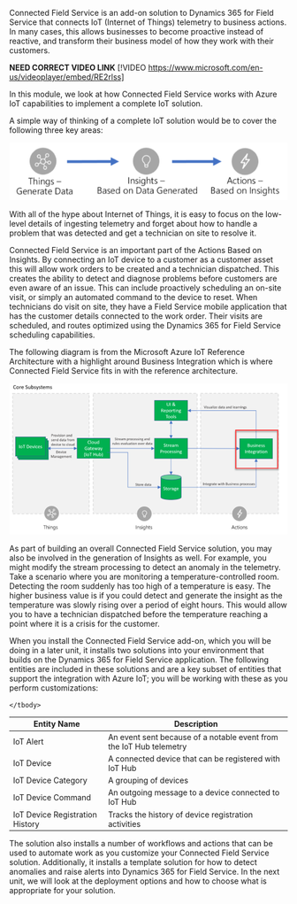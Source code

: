 Connected Field Service is an add-on solution to Dynamics 365 for Field Service that connects IoT (Internet of Things) telemetry to business actions. In many cases, this allows businesses to become proactive instead of reactive, and transform their business model of how they work with their customers.  

**NEED CORRECT VIDEO LINK**
[!VIDEO https://www.microsoft.com/en-us/videoplayer/embed/RE2rlss]

In this module, we look at how Connected Field Service works with Azure IoT capabilities to implement a complete IoT solution.

A simple way of thinking of a complete IoT solution would be to cover the following three key areas:


![Modern customer journey](../media/1-gs-unit1.png)

With all of the hype about Internet of Things, it is easy to focus on the low-level details of ingesting telemetry and forget about how to handle a problem that was detected and get a technician on site to resolve it.  

Connected Field Service is an important part of the Actions Based on Insights.  By connecting an IoT device to a customer as a customer asset this will allow work orders to be created and a technician dispatched.  This creates the ability to detect and diagnose problems before customers are even aware of an issue.   This can include proactively scheduling an on-site visit, or simply an automated command to the device to reset.  When technicians do visit on site, they have a Field Service mobile application that has the customer details connected to the work order.  Their visits are scheduled, and routes optimized using the Dynamics 365 for Field Service scheduling capabilities.

The following diagram is from the Microsoft Azure IoT Reference Architecture with a highlight around Business Integration which is where Connected Field Service fits in with the reference architecture.

![Modern customer journey](../media/2-gs-unit1.png)

As part of building an overall Connected Field Service solution, you may also be involved in the generation of Insights as well.  For example, you might modify the stream processing to detect an anomaly in the telemetry.  Take a scenario where you are monitoring a temperature-controlled room.  Detecting the room suddenly has too high of a temperature is easy.  The higher business value is if you could detect and generate the insight as the temperature was slowly rising over a period of eight hours.  This would allow you to have a technician dispatched before the temperature reaching a point where it is a crisis for the customer.

When you install the Connected Field Service add-on, which you will be doing in a later unit, it installs two solutions into your environment that builds on the Dynamics 365 for Field Service application.  The following entities are included in these solutions and are a key subset of entities that support the integration with Azure IoT; you will be working with these as you perform customizations:

<table>
    <thead>
        <tr>
            <th>
                Entity Name
            </th>
            <th>
                Description
            </th>
        </tr>
    </thead>
    <tbody>
        <tr>
            <td>IoT Alert</td>
            <td>
                An event sent because of a notable event from the IoT Hub telemetry
            </td>
        </tr>
        <tr>
            <td>IoT Device</td>
            <td>A connected device that can be registered with IoT Hub</td>
        </tr>
        <tr>
            <td>IoT Device Category</td>
            <td>
                A grouping of devices
            </td>
        </tr>
        <tr>
            <td>IoT Device Command</td>
            <td>An outgoing message to a device connected to IoT Hub</td>
        </tr>
        <tr>
            <td>IoT Device Registration History</td>
            <td>Tracks the history of device registration activities</td>
        </tr>       
        
    </tbody>
</table>

The solution also installs a number of workflows and actions that can be used to automate work as you customize your Connected Field Service solution.  Additionally, it installs a template solution for how to detect anomalies and raise alerts into Dynamics 365 for Field Service.
In the next unit, we will look at the deployment options and how to choose what is appropriate for your solution.
